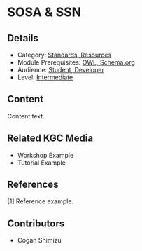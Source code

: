 # SOSA & SSN
## Details
* Category: [Standards, Resources](../categories/Standards,_Resources.md)
* Module Prerequisites: [OWL, Schema.org](../modules/OWL,_Schema.org.md)
* Audience: [Student, Developer](../audiences/Student,_Developer.md)
* Level: [Intermediate](../levels/Intermediate.md)

## Content
Content text.

## Related KGC Media
* Workshop Example
* Tutorial Example

## References
[1] Reference example.

## Contributors
* Cogan Shimizu
